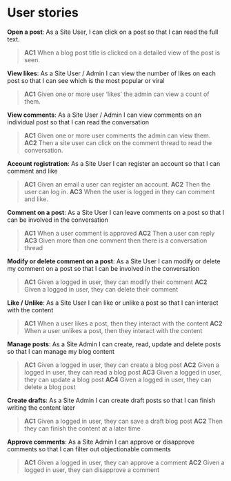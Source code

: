 # User stories

**Open a post**: As a Site User, I can click on a post so that I can read the full text.
> **AC1** When a blog post title is clicked on a detailed view of the post is seen.

**View likes**: As a Site User / Admin I can view the number of likes on each post so that I can see which is the most popular or viral
> **AC1** Given one or more user ‘likes’ the admin can view a count of them.

**View comments**: As a Site User / Admin I can view comments on an individual post so that I can read the conversation
> **AC1** Given one or more user comments the admin can view them.
> **AC2** Then a site user can click on the comment thread to read the conversation.

**Account registration**: As a Site User I can register an account so that I can comment and like
> **AC1** Given an email a user can register an account.
> **AC2** Then the user can log in.
> **AC3** When the user is logged in they can comment and like.

**Comment on a post**: As a Site User I can leave comments on a post so that I can be involved in the conversation
> **AC1** When a user comment is approved
> **AC2** Then a user can reply
> **AC3** Given more than one comment then there is a conversation thread

**Modify or delete comment on a post**: As a Site User I can modify or delete my comment on a post so that I can be involved in the conversation
> **AC1** Given a logged in user, they can modify their comment
> **AC2** Given a logged in user, they can delete their comment

**Like / Unlike**: As a Site User I can like or unlike a post so that I can interact with the content
> **AC1** When a user likes a post, then they interact with the content
> **AC2** When a user unlikes a post, then they interact with the content

**Manage posts**: As a Site Admin I can create, read, update and delete posts so that I can manage my blog content
> **AC1** Given a logged in user, they can create a blog post
> **AC2** Given a logged in user, they can read a blog post
> **AC3** Given a logged in user, they can update a blog post
> **AC4** Given a logged in user, they can delete a blog post

**Create drafts**: As a Site Admin I can create draft posts so that I can finish writing the content later
> **AC1** Given a logged in user, they can save a draft blog post
> **AC2** Then they can finish the content at a later time

**Approve comments**: As a Site Admin I can approve or disapprove comments so that I can filter out objectionable comments
> **AC1** Given a logged in user, they can approve a comment
> **AC2** Given a logged in user, they can disapprove a comment
